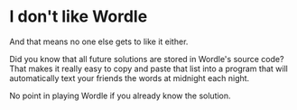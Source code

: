 # I don't like Wordle

And that means no one else gets to like it either.

Did you know that all future solutions are stored in Wordle's source code? That makes it really easy to copy and paste that list into a program that will automatically text your friends the words at midnight each night.

No point in playing Wordle if you already know the solution.
